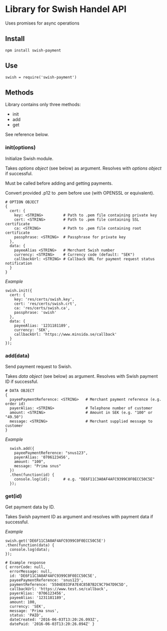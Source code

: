 # Library for Swish Handel API

Uses promises for async operations

## Install

`npm install swish-payment`

## Use

`swish = require('swish-payment')`

## Methods

Library contains only three methods:
- init
- add
- get

See reference below.

### init(options)

Initialize Swish module.

Takes _options object_ (see below) as argument. Resolves with _options object_ if successful.

Must be called before adding and getting payments.

Convert provided .p12 to .pem before use (with OPENSSL or equivalent).

```
# OPTION OBJECT
{
  cert: {
    key: <STRING>         # Path to .pem file containing private key
    cert: <STRING>        # Path to .pem file containing SSL certificate
    ca: <STRING>          # Path to .pem file containing root certificate
    passphrase: <STRING>  # Passphrase for private key
  },
  data: {
    payeeAlias <STRING>   # Merchant Swish number
    currency: <STRING>    # Currency code (default: "SEK")
    callbackUrl: <STRING> # Callback URL for payment request status notification
  }
}
```

_Example_
```
swish.init({
  cert: {
    key: 'res/certs/swish.key',
    cert: 'res/certs/swish.crt',
    ca: 'res/certs/swish.ca',
    passphrase: 'swish'
  },
  data: {
    payeeAlias: '1231181189',
    currency: 'SEK',
    callbackUrl: 'https://www.minsida.se/callback'
  }
});
```

### add(data)

Send payment request to Swish.

Takes _data object_ (see below) as argument. Resolves with Swish payment ID if successful.

```
# DATA OBJECT
{
  payeePaymentReference: <STRING>   # Merchant payment reference (e.g. order id)
  payerAlias: <STRING>              # Telephone number of customer
  amount: <STRING>                  # Amount in SEK (e.g. "100" or "49.50")
  message: <STRING>                 # Merchant supplied message to customer
}
```

_Example_
```
  swish.add({
    payeePaymentReference: "snus123",
    payerAlias: '0706123456',
    amount: "100",
    message: "Prima snus"
  })
  .then(function(id) {
    console.log(id);      # e.g. "DE6F11C3A0AF4AFC9399C0F0ECC50C5E"
  });
```

### get(id)

Get payment data by ID.

Takes Swish payment ID as argument and resolves with payment data if successful.

_Example_
```
swish.get('DE6F11C3A0AF4AFC9399C0F0ECC50C5E')
.then(function(data) {
  console.log(data);
});

# Example response
{ errorCode: null,
  errorMessage: null,
  id: 'DE6F11C3A0AF4AFC9399C0F0ECC50C5E',
  payeePaymentReference: 'snus123',
  paymentReference: '5504E033FA7E4C85B7B2C9C7947D9C5D',
  callbackUrl: 'https://www.test.se/callback',
  payerAlias: '0706123456',
  payeeAlias: '1231181189',
  amount: 100,
  currency: 'SEK',
  message: 'Prima snus',
  status: 'PAID',
  dateCreated: '2016-06-03T13:20:26.093Z',
  datePaid: '2016-06-03T13:20:26.094Z' }
```
